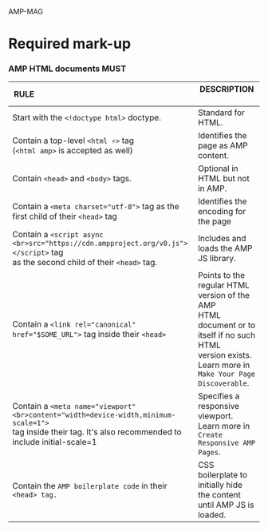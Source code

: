 AMP-MAG
# Required mark-up
### AMP HTML documents MUST


|RULE                                                     	                      | DESCRIPTION                     	|
|-------------------------------------------------------------------------------------|----------------------------------------	|
| Start with the `<!doctype html>` doctype.                                             |  Standard for HTML.  	                | 
| Contain a top-level `<html ⚡>` tag <br>(`<html amp>` is accepted as well)            |  Identifies the page as AMP content.    |
| Contain `<head>` and `<body>` tags.                                                     | Optional in HTML but not in AMP.        |
| Contain a `<meta charset="utf-8">` tag as the first child of their `<head>` tag    | Identifies the encoding for the page    |
| Contain a `<script async <br>src="https://cdn.ampproject.org/v0.js"></script>` tag<br> as the second child of their `<head>` tag.   | Includes and loads the AMP JS library.    |
|Contain a `<link rel="canonical"` <br>`href="$SOME_URL">` tag inside their `<head>`  | Points to the regular HTML version of the AMP <br>  HTML document or to itself if no such HTML <br>version exists. Learn more in `Make Your Page Discoverable`.|
|Contain a `<meta name="viewport" <br>content="width=device-width,minimum-scale=1">`<br>tag inside their <head> tag. It's also recommended to include initial-scale=1 | Specifies a responsive viewport. Learn more in `Create Responsive AMP Pages`.|
| Contain the `AMP boilerplate code` in their `<head> tag.`  |  CSS boilerplate to initially hide the content until AMP JS is loaded. |
  
  
  
<br /><br /><br /><br /><br /><br />
  

  
  <style amp-boilerplate>body {<br>
&nbsp;&nbsp;&nbsp;&nbsp;	-webkit-animation: -amp-start 8s steps(1, end) 0s 1 normal both;<br>
&nbsp;&nbsp;&nbsp;&nbsp;	-moz-animation: -amp-start 8s steps(1, end) 0s 1 normal both;<br>
&nbsp;&nbsp;&nbsp;&nbsp;	-ms-animation: -amp-start 8s steps(1, end) 0s 1 normal both;<br>
&nbsp;&nbsp;&nbsp;&nbsp;	animation: -amp-start 8s steps(1, end) 0s 1 normal both<br>
}<br><br>

``` @-webkit-keyframes -amp-start {
	from {
		visibility: hidden
	}
	to {
		visibility: visible
	}
}
```

@-moz-keyframes -amp-start {
	from {
		visibility: hidden
	}
	to {
		visibility: visible
	}
}

@-ms-keyframes -amp-start {
	from {
		visibility: hidden
	}
	to {
		visibility: visible
	}
}

@-o-keyframes -amp-start {
	from {
		visibility: hidden
	}
	to {
		visibility: visible
	}
}

@keyframes -amp-start {
	from {
		visibility: hidden
	}
	to {
		visibility: visible
	}
}

</style>
<noscript>
  <style amp-boilerplate>body {
	-webkit-animation: none;
	-moz-animation: none;
	-ms-animation: none;
	animation: none
}
</style>
</noscript>
